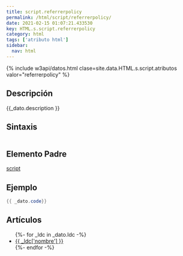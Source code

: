 ```yaml
---
title: script.referrerpolicy
permalink: /html/script/referrerpolicy/
date: 2021-02-15 01:07:21.433530
key: HTML.s.script.referrerpolicy
category: html
tags: ['atributo html']
sidebar: 
  nav: html
---
```


{% include w3api/datos.html clase=site.data.HTML.s.script.atributos valor="referrerpolicy" %}

## Descripción
{{_dato.description }}

## Sintaxis
~~~html
~~~

## Elemento Padre
[script](/html/script/)

## Ejemplo
~~~java
{{ _dato.code}}
~~~

## Artículos
<ul>
{%- for _ldc in _dato.ldc -%}
   <li>
       <a href="{{_ldc['url'] }}">{{ _ldc['nombre'] }}</a>
   </li>
{%- endfor -%}
</ul>
